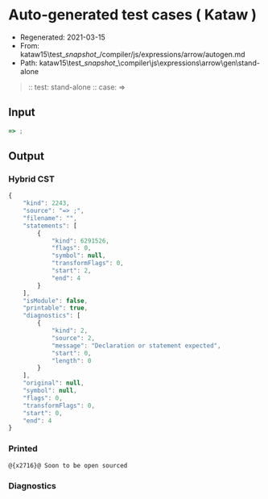 # Auto-generated test cases ( Kataw )
- Regenerated: 2021-03-15
- From: kataw15\test\__snapshot__/compiler/js/expressions/arrow/autogen.md
- Path: kataw15\test\__snapshot__\compiler\js\expressions\arrow\gen\stand-alone
> :: test: stand-alone
> :: case: =>
## Input

`````js
=> ;
`````

## Output

### Hybrid CST

```javascript
{
    "kind": 2243,
    "source": "=> ;",
    "filename": "",
    "statements": [
        {
            "kind": 6291526,
            "flags": 0,
            "symbol": null,
            "transformFlags": 0,
            "start": 2,
            "end": 4
        }
    ],
    "isModule": false,
    "printable": true,
    "diagnostics": [
        {
            "kind": 2,
            "source": 2,
            "message": "Declaration or statement expected",
            "start": 0,
            "length": 0
        }
    ],
    "original": null,
    "symbol": null,
    "flags": 0,
    "transformFlags": 0,
    "start": 0,
    "end": 4
}
```

### Printed

```javascript
@{x2716}@ Soon to be open sourced
```

### Diagnostics

```javascript

```

